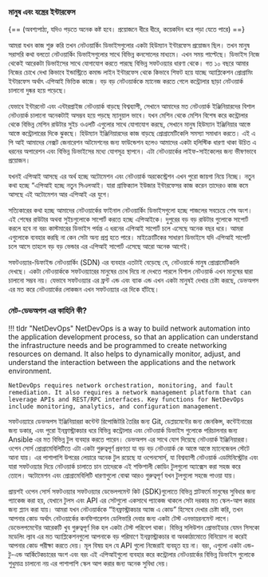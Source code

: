 ### মানুষ এবং যন্ত্রের ইন্টারফেস

{== (অবশ্যপাঠ্য, যদিও পড়তে অনেক কষ্ট হবে। প্রয়োজনে ধীরে ধীরে, কয়েকদিন ধরে পড়া যেতে পারে)
==}

আমরা যখন কাজ শুরু করি তখন নেটওয়ার্কিং ডিভাইসগুলোর একটা হিউম্যান ইন্টারফেস প্রয়োজন ছিল। তখন মানুষ সরাসরি কথা বলতো নেটওয়ার্কিং ডিভাইসগুলোর সাথে বিভিন্ন কনসোলের মাধ্যমে। এখন সময় পাল্টেছে। ডিভাইস নিজে থেকেই আরেকটা ডিভাইসের সাথে যোগাযোগ করতে পারছে বিভিন্ন সফটওয়্যার ধারণা থেকে। গত ১০ বছরে আমার নিজের চোখে দেখা কিভাবে ইন্ডাস্ট্রিতে কমান্ড লাইন ইন্টারফেস থেকে কিভাবে শিফট হয়ে যাচ্ছে অ্যাপ্লিকেশন প্রোগ্রামিং ইন্টারফেস অর্থাৎ এপিআই ভিত্তিক কাজে। বড় বড় নেটওয়ার্ককে ম্যানেজ করতে গেলে কন্ট্রোলার ছাড়া নেটওয়ার্ক চালানো দুষ্কর হয়ে পড়েছে। 

যেভাবে ইন্টারনেট এবং এন্টারপ্রাইজ নেটওয়ার্ক বাড়ছে বিশ্বব্যাপী, সেখানে আমাদের মত নেটওয়ার্ক ইঞ্জিনিয়ারদের বিশাল নেটওয়ার্ক চালানো অনেকটাই অসম্ভব হয়ে পড়ছে ম্যানুয়াল ভাবে। যখন মেশিন থেকে মেশিন বিশেষ করে কন্ট্রোলার থেকে বিভিন্ন মেশিন রাউটার সুইচ ওএলটি এগুলোর সাথে যোগাযোগ করছে, সেখানে মানুষ হিউম্যান ইঞ্জিনিয়ার আস্তে আস্তে কন্ট্রোলারের দিকে ঝুকছে। হিউম্যান ইঞ্জিনিয়ারদের কাজ বাড়ছে প্রোগ্রামেটিকেলি সমস্যা সমাধান করতে। এই এ পি আই আমাদের নেক্সট জেনারেশন অটমেশনের জন্য ফাউন্ডেশন হলেও আমাদের একটা হলিস্টিক ধারণা থাকা উচিত এ ধরনের অপারেশন এবং বিভিন্ন ডিভাইসের মধ্যে যোগসূত্র স্থাপনে। এটা নেটওয়ার্কের লাইফ-সাইকেলের জন্য ভীষণভাবে প্রয়োজন।

যখনই এপিআই আসছে এর অর্থ হচ্ছে অটোমেশন এবং নেটওয়ার্ক অরকেস্ট্রেশন এখন পুরো জায়গা নিয়ে নিচ্ছে। নতুন কথা হচ্ছে “এপিআই হচ্ছে নতুন সিএলআই। যারা গ্রাফিক্যাল ইউজার ইন্টারফেসর কাজ করেন তাদেরও কাজ কমে আসছে এই অটোমেশন আর এপিআই এর যুগে। 

সত্যিকারের কথা হচ্ছে আমাদের নেটওয়ার্কের ফাইনাল নেটওয়ার্কিং ডিভাইসগুলো হচ্ছে পাজলের সবচেয়ে শেষ অংশ। এই শেষের রাউটার অথবা সুইচগুলোকে সাপোর্ট করতে হচ্ছে এপিআইকে। দুপুরের বড় বড় রাউটার গুলোকে সাপোর্ট করলে হবে না বরং কাস্টমারের ডিভাইস পর্যন্ত এ ধরনের এপিআই সাপোর্ট চলে এসেছে অনেক বছর ধরে। আমরা এগুলোকে ব্যবহার করছি না কেন সেটা অন্য প্রশ্ন হতে পারে। মাইক্রোটিকের সাধারণ ডিভাইসে যদি এপিআই সাপোর্ট চলে আসে তাহলে বড় বড় ভেন্ডার এর এপিআই সাপোর্ট এসেছে আরো অনেক আগেই।

সফটওয়্যার-ডিফাইন্ড নেটওয়ার্কিং (SDN) এর ব্যবহার এতটাই বেড়েছে যে, নেটওয়ার্কে মানুষ প্রোগ্রামেটিকালি দেখছে। একটা নেটওয়ার্ককে সফটওয়্যারের মানুষের চোখ দিয়ে না দেখতে পারলে বিশাল নেটওয়ার্ক এখন মানুষের দ্বারা চালানো সম্ভব নয়। যেভাবে সফটওয়্যার এর ফ্রন্ট এন্ড এবং ব্যাক এন্ড এখন একটা মানুষই দেখার চেষ্টা করছে, ডেভঅপস এর মত করে নেটওয়ার্কের লোকজন এখন সফটওয়্যার এর দিকে হাঁটছে।

### নেট-ডেভঅপস এর কাহিনি কী?

!!! tldr "NetDevOps"
    NetDevOps is a way to build network automation into the application development process, so that an application can understand the infrastructure needs and be programmed to create networking resources on demand. It also helps to dynamically monitor, adjust, and understand the interaction between the applications and the network environment.

    NetDevOps requires network orchestration, monitoring, and fault remediation. It also requires a network management platform that can leverage APIs and REST/RPC interfaces. Key functions for NetDevOps include monitoring, analytics, and configuration management.

সফটওয়্যারে ডেভঅপস ইঞ্জিনিয়াররা কন্টেন্ট রিপোজিটরি তৈরির জন্য Git, ডেপ্লয়মেন্টের জন্য জেনকিন্স, কন্টেইনারের জন্য ডকার, এবং পুরো ইনফ্রাস্ট্রাকচার ধরে বিভিন্ন কন্ট্রোলার এবং নেটওয়ার্ক ডিভাইস গুলোকে পরিচালনার জন্য Ansible এর মত বিভিন্ন টুল ব্যবহার করতে পারেন। ডেভঅপস এর সাথে যোগ দিয়েছে নেটওয়ার্ক ইঞ্জিনিয়াররা। ওপেন সোর্স প্রোগ্রামেবিলিটিতে এটা একটা গুরুত্বপূর্ণ প্রবণতা যা বড় বড় নেটওয়ার্ক কে আস্তে আস্তে ম্যানেজেবল স্টেটে আনা যায়। এর পাশাপাশি উপরের লেয়ারে অনেক টুল রয়েছে যা ওপেনসোর্স, যা বিশ্বব্যাপী  নেটওয়ার্ক এডমিনিস্ট্রেটর এবং যারা সফটওয়্যার দিয়ে নেটওয়ার্ক চালাতে চান তাদেরকে এই শক্তিশালী কোডিং টুলগুলো অ্যাক্সেস করা সহজ করে তোলে। অটোমেশন এবং প্রোগ্রামেবিলিটি ধারণাগুলো বোঝা আরও গুরুত্বপূর্ণ যখন টুলগুলো সহজে পাওয়া যায়। 

প্রায়শই ওপেন সোর্স সফটওয়্যার সফটওয়্যার ডেভেলপমেন্ট কিট (SDK)গুলোতে বিভিন্ন প্লাটফর্মে মানুষের সুবিধার জন্য প্যাকেজ করা হয়, যেখানে টুলস এবং API এর সেটগুলো একসাথে প্যাকেজ থাকলে সেটা দরকার মত স্কেল-আপ করার জন্য প্ল্যান করা যায়। আমরা যখন নেটওয়ার্ককে “ইনফ্রাস্ট্রাকচার অ্যাজ এ কোড” হিসেবে দেখার চেষ্টা করি, তখন আপনার কোড অর্থাৎ নেটওয়ার্কের কনফিগারেশন ডেলিভারি দেবার জন্য একটা টেস্ট এনভায়রনমেন্ট লাগে। ডেভেলপমেন্টের আরেকটি খুব গুরুত্বপূর্ণ দিক হল একটা টেস্ট পরিবেশ থাকা। বিভিন্ন সলিউশন প্রোভাইডার যেমন সিসকো মডেলিং ল্যাব এর মত অ্যাপ্লিকেশনগুলো আপনাকে বড় পরিমাণে ইনফ্রাস্ট্রাকচার বা অবকাঠামোতে বিনিয়োগ না করেই আপনার কোড পরীক্ষা করতে দেয়। মূল বিষয় হল যে API গুলো নিজেরাই ব্যবহৃত হয় না। বরং, এগুলো একটা এন্ড-টু-এন্ড আর্কিটেকচারের অংশ এবং বরং এই এপিআইগুলো ব্যবহার করে কন্ট্রোলার নেটওয়ার্কের বিভিন্ন ডিভাইস গুলোকে শুধুমাত্র চালানো নয় এর পাশাপাশি স্কেল আপ করার জন্য অনেক সুবিধা দেয়।
